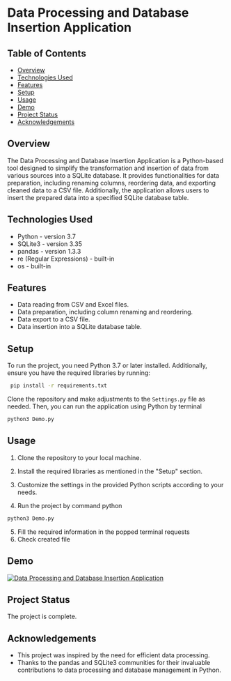 # Data Processing and Database Insertion Application

## Table of Contents
- [Overview](#overview)
- [Technologies Used](#technologies-used)
- [Features](#features)
- [Setup](#setup)
- [Usage](#usage)
- [Demo](#demo)
- [Project Status](#project-status)
- [Acknowledgements](#acknowledgements)

## Overview
The Data Processing and Database Insertion Application is a Python-based tool designed to simplify the transformation and insertion of data from various sources into a SQLite database. It provides functionalities for data preparation, including renaming columns, reordering data, and exporting cleaned data to a CSV file. Additionally, the application allows users to insert the prepared data into a specified SQLite database table.

## Technologies Used
- Python - version 3.7
- SQLite3 - version 3.35
- pandas - version 1.3.3
- re (Regular Expressions) - built-in
- os - built-in

## Features
- Data reading from CSV and Excel files.
- Data preparation, including column renaming and reordering.
- Data export to a CSV file.
- Data insertion into a SQLite database table.

## Setup
To run the project, you need Python 3.7 or later installed. Additionally, ensure you have the required libraries by running:

```bash
 pip install -r requirements.txt
```

Clone the repository and make adjustments to the `Settings.py` file as needed. Then, you can run the application using Python by terminal
```bash
python3 Demo.py
```

## Usage
1. Clone the repository to your local machine.

2. Install the required libraries as mentioned in the "Setup" section.

3. Customize the settings in the provided Python scripts according to your needs.
4. Run the project by command python
```bash
python3 Demo.py
```
5. Fill the required information in the popped terminal requests
6. Check created file

## Demo
[![ Data Processing and Database Insertion Application](https://img.youtube.com/vi/pdDQjnz_rcU/0.jpg)](https://www.youtube.com/watch?v=pdDQjnz_rcU)

 
## Project Status
The project is complete.

## Acknowledgements
- This project was inspired by the need for efficient data processing.
- Thanks to the pandas and SQLite3 communities for their invaluable contributions to data processing and database management in Python.
